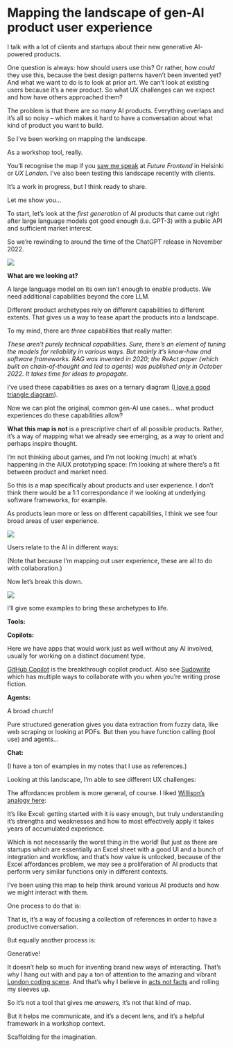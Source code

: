 # Mapping the landscape of gen-AI product user experience

I talk with a lot of clients and startups about their new generative AI-
powered products.

One question is always: how should users use this? Or rather, how _could_ they
use this, because the best design patterns haven’t been invented yet? And what
we want to do is to look at prior art. We can’t look at existing users because
it’s a new product. So what UX challenges can we expect and how have others
approached them?

The problem is that there are _so many_ AI products. Everything overlaps and
it’s all so noisy – which makes it hard to have a conversation about what kind
of product you want to build.

So I’ve been working on mapping the landscape.

As a workshop tool, really.

You’ll recognise the map if you [saw me
speak](https://www.actsnotfacts.com/made/speaking) at _Future Frontend_ in
Helsinki or _UX London._ I’ve also been testing this landscape recently with
clients.

It’s a work in progress, but I think ready to share.

Let me show you…

To start, let’s look at the _first generation_ of AI products that came out
right after large language models got good enough (i.e. GPT-3) with a public
API and sufficient market interest.

So we’re rewinding to around the time of the ChatGPT release in November 2022.

![](/more/2024/07/19/ai-product-map-1st-gen-matt-webb.png)

**What are we looking at?**

A large language model on its own isn’t enough to enable products. We need
additional capabilities beyond the core LLM.

Different product archetypes rely on different capabilities to different
extents. That gives us a way to tease apart the products into a landscape.

To my mind, there are _three_ capabilities that really matter:

_These aren’t purely technical capabilities. Sure, there’s an element of
tuning the models for reliability in various ways. But mainly it’s know-how
and software frameworks. RAG was invented in 2020; the ReAct paper (which
built on chain-of-thought and led to agents) was published only in October 2022. It takes time for ideas to propagate._

I’ve used these capabilities as axes on a ternary diagram ([I love a good
triangle diagram](/home/2024/01/05/triangles)).

Now we can plot the original, common gen-AI use cases… what product
experiences do these capabilities allow?

**What this map is not** is a prescriptive chart of all possible products.
Rather, it’s a way of mapping what we already see emerging, as a way to orient
and perhaps inspire thought.

I’m not thinking about games, and I’m not looking (much) at what’s happening
in the AIUX prototyping space: I’m looking at where there’s a fit between
product and market need.

So this is a map specifically about products and user experience. I don’t
think there would be a 1:1 correspondance if we looking at underlying software
frameworks, for example.

As products lean more or less on different capabilities, I think we see four
broad areas of user experience.

![](/more/2024/07/19/ai-product-map-groups-matt-webb.png)

Users relate to the AI in different ways:

(Note that because I’m mapping out user experience, these are all to do with
collaboration.)

Now let’s break this down.

![](/more/2024/07/19/ai-product-map-archetypes-matt-webb.png)

I’ll give some examples to bring these archetypes to life.

**Tools:**

**Copilots:**

Here we have apps that would work just as well without any AI involved,
usually for working on a distinct document type.

[GitHub Copilot](https://github.com/features/copilot/) is the breakthrough
copilot product. Also see [Sudowrite](https://www.sudowrite.com) which has
multiple ways to collaborate with you when you’re writing prose fiction.

**Agents:**

A broad church!

Pure structured generation gives you data extraction from fuzzy data, like web
scraping or looking at PDFs. But then you have function calling (tool use) and
agents…

**Chat:**

(I have a ton of examples in my notes that I use as references.)

Looking at this landscape, I’m able to see different UX challenges:

The affordances problem is more general, of course. I liked [Willison’s
analogy here](https://x.com/simonw/status/1799455534506283191):

It’s like Excel: getting started with it is easy enough, but truly
understanding it’s strengths and weaknesses and how to most effectively apply
it takes years of accumulated experience.

Which is not necessarily the worst thing in the world! But just as there are
startups which are essentially an Excel sheet with a good UI and a bunch of
integration and workflow, and that’s how value is unlocked, because of the
Excel affordances problem, we may see a proliferation of AI products that
perform very similar functions only in different contexts.

I’ve been using this map to help think around various AI products and how we
might interact with them.

One process to do that is:

That is, it’s a way of focusing a collection of references in order to have a
productive conversation.

But equally another process is:

Generative!

It doesn’t help so much for inventing brand new ways of interacting. That’s
why I hang out with and pay a ton of attention to the amazing and vibrant
[London coding scene](https://www.todepond.com/wikiblogarden/london/). And
that’s why I believe in [acts not facts](https://www.actsnotfacts.com) and
rolling my sleeves up.

So it’s not a tool that gives me _answers,_ it’s not that kind of map.

But it helps me communicate, and it’s a decent lens, and it’s a helpful
framework in a workshop context.

Scaffolding for the imagination.
